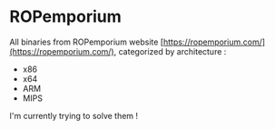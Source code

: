# ROPemporium

All binaries from ROPemporium website [https://ropemporium.com/](https://ropemporium.com/), categorized by architecture :
- x86
- x64
- ARM
- MIPS

I'm currently trying to solve them !
